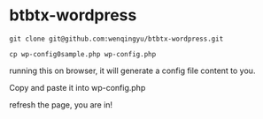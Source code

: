 # btbtx-wordpress
```
git clone git@github.com:wenqingyu/btbtx-wordpress.git

cp wp-config0sample.php wp-config.php

```
running this on browser, it will generate a config file content to you. 

Copy and paste it into wp-config.php

refresh the page, you are in!
